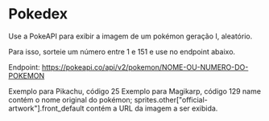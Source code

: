 # Pokedex
Use a PokeAPI para exibir a imagem de um pokémon geração I, aleatório.

Para isso, sorteie um número entre 1 e 151 e use no endpoint abaixo.

Endpoint: https://pokeapi.co/api/v2/pokemon/NOME-OU-NUMERO-DO-POKEMON

Exemplo para Pikachu, código 25
Exemplo para Magikarp, código 129
name contém o nome original do pokémon;
sprites.other["official-artwork"].front_default contém a URL da imagem a ser exibida.